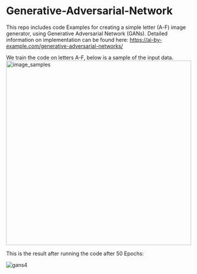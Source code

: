 # Generative-Adversarial-Network

This repo includes code Examples for creating a simple letter (A-F) image generator, using Generative Adversarial Network (GANs).
Detailed information on implementation can be found here: https://ai-by-example.com/generative-adversarial-networks/

We train the code on letters A-F, below is a sample of the input data. 
<img width="500" alt="image_samples" src="https://github.com/shmueldanan/Generative-Adversarial-Network/assets/13452018/998b5c58-bc62-43fb-85c4-30260a19832c">



This is the result after running the code after 50 Epochs:

![gans4](https://github.com/shmueldanan/Generative-Adversarial-Network/assets/13452018/af17b1b9-1312-4768-87e6-96a07586717e)
